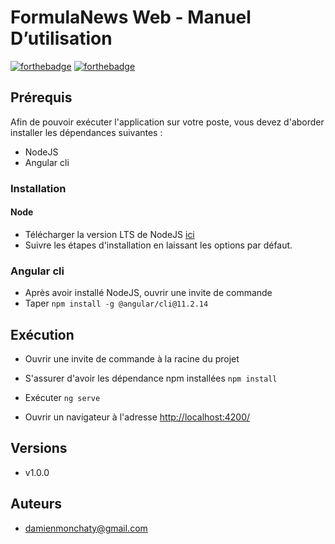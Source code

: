 # FormulaNews Web - Manuel D’utilisation

[![forthebadge](http://forthebadge.com/images/badges/built-with-love.svg)](http://forthebadge.com)  [![forthebadge](http://forthebadge.com/images/badges/powered-by-electricity.svg)](http://forthebadge.com)

## Prérequis
Afin de pouvoir exécuter l'application sur votre poste, vous devez d'aborder installer les dépendances suivantes :
  * NodeJS
  * Angular cli
 
### Installation

#### Node
- Télécharger la version LTS de NodeJS [ici](https://nodejs.org/fr/download/)
- Suivre les étapes d'installation en laissant les options par défaut.
 
### Angular cli
- Après avoir installé NodeJS, ouvrir une invite de commande
- Taper `npm install -g @angular/cli@11.2.14`
  
## Exécution
 
- Ouvrir une invite de commande à la racine du projet
- S'assurer d'avoir les dépendance npm installées `npm install`
 
- Exécuter `ng serve`
 
- Ouvrir un navigateur à l'adresse [http://localhost:4200/](http://localhost:4200/)

## Versions

- v1.0.0

## Auteurs

- damienmonchaty@gmail.com
